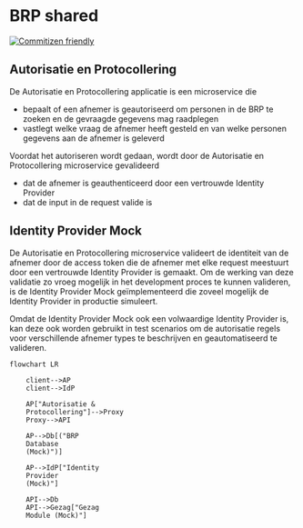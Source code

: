 # BRP shared
[![Commitizen friendly](https://img.shields.io/badge/commitizen-friendly-brightgreen.svg)](http://commitizen.github.io/cz-cli/)

## Autorisatie en Protocollering

De Autorisatie en Protocollering applicatie is een microservice die
- bepaalt of een afnemer is geautoriseerd om personen in de BRP te zoeken en de gevraagde gegevens mag raadplegen
- vastlegt welke vraag de afnemer heeft gesteld en van welke personen gegevens aan de afnemer is geleverd

Voordat het autoriseren wordt gedaan, wordt door de Autorisatie en Protocollering microservice gevalideerd 
- dat de afnemer is geauthenticeerd door een vertrouwde Identity Provider
- dat de input in de request valide is

## Identity Provider Mock

De Autorisatie en Protocollering microservice valideert de identiteit van de afnemer door de access token die de afnemer met elke request meestuurt door een vertrouwde Identity Provider is gemaakt.
Om de werking van deze validatie zo vroeg mogelijk in het development proces te kunnen valideren, is de Identity Provider Mock geïmplementeerd die zoveel mogelijk de Identity Provider in productie simuleert.

Omdat de Identity Provider Mock ook een volwaardige Identity Provider is, kan deze ook worden gebruikt in test scenarios om de autorisatie regels voor verschillende afnemer types te beschrijven en geautomatiseerd te valideren.

```mermaid
flowchart LR

    client-->AP
    client-->IdP

    AP["Autorisatie & 
    Protocollering"]-->Proxy
    Proxy-->API

    AP-->Db[("BRP
    Database
    (Mock)")]

    AP-->IdP["Identity
    Provider
    (Mock)"]

    API-->Db
    API-->Gezag["Gezag
    Module (Mock)"]
```
